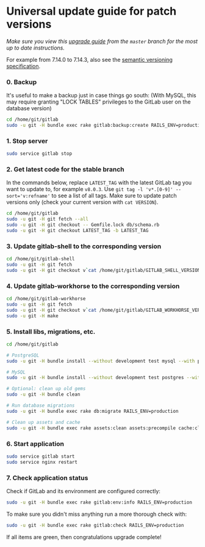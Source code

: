 # Universal update guide for patch versions
*Make sure you view this [upgrade guide](https://gitlab.com/gitlab-org/gitlab-ce/blob/master/doc/update/patch_versions.md) from the `master` branch for the most up to date instructions.*

For example from 7.14.0 to 7.14.3, also see the [semantic versioning specification](http://semver.org/).

### 0. Backup

It's useful to make a backup just in case things go south:
(With MySQL, this may require granting "LOCK TABLES" privileges to the GitLab
user on the database version)

```bash
cd /home/git/gitlab
sudo -u git -H bundle exec rake gitlab:backup:create RAILS_ENV=production
```

### 1. Stop server

```bash
sudo service gitlab stop
```

### 2. Get latest code for the stable branch

In the commands below, replace `LATEST_TAG` with the latest GitLab tag you want
to update to, for example `v8.0.3`. Use `git tag -l 'v*.[0-9]' --sort='v:refname'`
to see a list of all tags. Make sure to update patch versions only (check your
current version with `cat VERSION`).

```bash
cd /home/git/gitlab
sudo -u git -H git fetch --all
sudo -u git -H git checkout -- Gemfile.lock db/schema.rb
sudo -u git -H git checkout LATEST_TAG -b LATEST_TAG
```

### 3. Update gitlab-shell to the corresponding version

```bash
cd /home/git/gitlab-shell
sudo -u git -H git fetch
sudo -u git -H git checkout v`cat /home/git/gitlab/GITLAB_SHELL_VERSION` -b v`cat /home/git/gitlab/GITLAB_SHELL_VERSION`
```

### 4. Update gitlab-workhorse to the corresponding version

```bash
cd /home/git/gitlab-workhorse
sudo -u git -H git fetch
sudo -u git -H git checkout v`cat /home/git/gitlab/GITLAB_WORKHORSE_VERSION` -b v`cat /home/git/gitlab/GITLAB_WORKHORSE_VERSION`
sudo -u git -H make
```

### 5. Install libs, migrations, etc.

```bash
cd /home/git/gitlab

# PostgreSQL
sudo -u git -H bundle install --without development test mysql --with postgres --deployment

# MySQL
sudo -u git -H bundle install --without development test postgres --with mysql --deployment

# Optional: clean up old gems
sudo -u git -H bundle clean

# Run database migrations
sudo -u git -H bundle exec rake db:migrate RAILS_ENV=production

# Clean up assets and cache
sudo -u git -H bundle exec rake assets:clean assets:precompile cache:clear RAILS_ENV=production
```

### 6. Start application

```bash
sudo service gitlab start
sudo service nginx restart
```

### 7. Check application status

Check if GitLab and its environment are configured correctly:

```bash
sudo -u git -H bundle exec rake gitlab:env:info RAILS_ENV=production
```

To make sure you didn't miss anything run a more thorough check with:

```bash
sudo -u git -H bundle exec rake gitlab:check RAILS_ENV=production
```

If all items are green, then congratulations upgrade complete!
